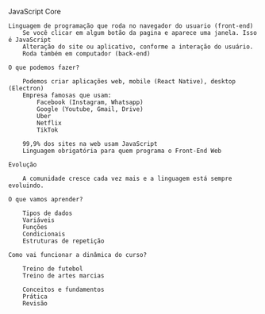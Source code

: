 JavaScript Core

    Linguagem de programação que roda no navegador do usuario (front-end)
        Se você clicar em algum botão da pagina e aparece uma janela. Isso é JavaScript
        Alteração do site ou aplicativo, conforme a interação do usuário.
        Roda também em computador (back-end)

    O que podemos fazer?

        Podemos criar aplicações web, mobile (React Native), desktop (Electron)
        Empresa famosas que usam:
            Facebook (Instagram, Whatsapp)
            Google (Youtube, Gmail, Drive)
            Uber
            Netflix
            TikTok

        99,9% dos sites na web usam JavaScript
        Linguagem obrigatória para quem programa o Front-End Web

    Evolução

        A comunidade cresce cada vez mais e a linguagem está sempre evoluindo.

    O que vamos aprender?

        Tipos de dados
        Variáveis
        Funções
        Condicionais
        Estruturas de repetição
    
    Como vai funcionar a dinâmica do curso?

        Treino de futebol
        Treino de artes marcias

        Conceitos e fundamentos
        Prática
        Revisão